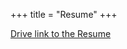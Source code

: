 +++
title = "Resume"
+++

[Drive link to the Resume](https://drive.google.com/drive/u/0/folders/1NDAO20tyvzUDJqlxvW9XMIVoFmBK6wXT)

